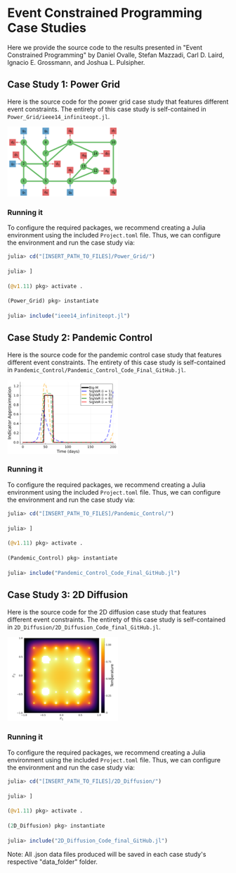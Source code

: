 # Event Constrained Programming Case Studies
Here we provide the source code to the results presented in 
"Event Constrained Programming" by 
Daniel Ovalle, Stefan Mazzadi, Carl D. Laird, Ignacio E. Grossmann, and Joshua L. Pulsipher. 

## Case Study 1: Power Grid
Here is the source code for the power grid case study that 
features different event constraints. The entirety 
of this case study is self-contained in `Power_Grid/ieee14_infiniteopt.jl`. 

<img src="figures/ieee14_diagram_label.PNG" alt="ieee14" width="50%">

### Running it
To configure the required packages, we recommend creating a Julia environment 
using the included `Project.toml` file. Thus, we can configure the environment and 
run the case study via:
```julia
julia> cd("[INSERT_PATH_TO_FILES]/Power_Grid/")

julia> ]

(@v1.11) pkg> activate .

(Power_Grid) pkg> instantiate

julia> include("ieee14_infiniteopt.jl")
```

## Case Study 2: Pandemic Control
Here is the source code for the pandemic control case study that 
features different event constraints. The entirety 
of this case study is self-contained in `Pandemic_Control/Pandemic_Control_Code_Final_GitHub.jl`. 

<img src="figures/paper_indicator_iterations_0.9.png" alt="iterations" width="50%">

### Running it
To configure the required packages, we recommend creating a Julia environment 
using the included `Project.toml` file. Thus, we can configure the environment and 
run the case study via:
```julia
julia> cd("[INSERT_PATH_TO_FILES]/Pandemic_Control/")

julia> ]

(@v1.11) pkg> activate .

(Pandemic_Control) pkg> instantiate

julia> include("Pandemic_Control_Code_Final_GitHub.jl")
```

## Case Study 3: 2D Diffusion
Here is the source code for the 2D diffusion case study that 
features different event constraints. The entirety 
of this case study is self-contained in `2D_Diffusion/2D_Diffusion_Code_final_GitHub.jl`. 

<img src="figures/diffusion_NL_0.96_bigM_baron.png" alt="diffusion" width="50%">

### Running it
To configure the required packages, we recommend creating a Julia environment 
using the included `Project.toml` file. Thus, we can configure the environment and 
run the case study via:
```julia
julia> cd("[INSERT_PATH_TO_FILES]/2D_Diffusion/")

julia> ]

(@v1.11) pkg> activate .

(2D_Diffusion) pkg> instantiate

julia> include("2D_Diffusion_Code_final_GitHub.jl")
```
Note: All .json data files produced will be saved in each case study's respective "data_folder" folder.
